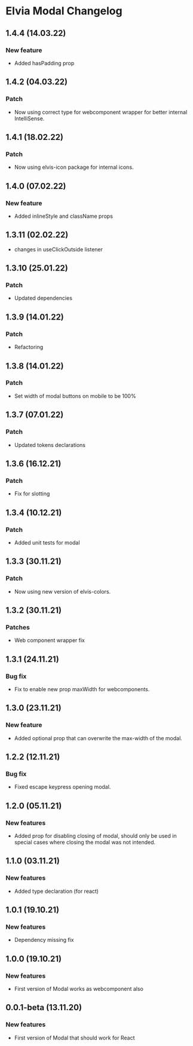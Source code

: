 # Elvia Modal Changelog

## 1.4.4 (14.03.22)

### New feature

- Added hasPadding prop

## 1.4.2 (04.03.22)

### Patch

- Now using correct type for webcomponent wrapper for better internal IntelliSense.

## 1.4.1 (18.02.22)

### Patch

- Now using elvis-icon package for internal icons.

## 1.4.0 (07.02.22)

### New feature

- Added inlineStyle and className props

## 1.3.11 (02.02.22)

- changes in useClickOutside listener

## 1.3.10 (25.01.22)

### Patch

- Updated dependencies

## 1.3.9 (14.01.22)

### Patch

- Refactoring

## 1.3.8 (14.01.22)

### Patch

- Set width of modal buttons on mobile to be 100%

## 1.3.7 (07.01.22)

### Patch

- Updated tokens declarations

## 1.3.6 (16.12.21)

### Patch

- Fix for slotting

## 1.3.4 (10.12.21)

### Patch

- Added unit tests for modal

## 1.3.3 (30.11.21)

### Patch

- Now using new version of elvis-colors.

## 1.3.2 (30.11.21)

### Patches

- Web component wrapper fix

## 1.3.1 (24.11.21)

### Bug fix

- Fix to enable new prop maxWidth for webcomponents.

## 1.3.0 (23.11.21)

### New feature

- Added optional prop that can overwrite the max-width of the modal.

## 1.2.2 (12.11.21)

### Bug fix

- Fixed escape keypress opening modal.

## 1.2.0 (05.11.21)

### New features

- Added prop for disabling closing of modal, should only be used in special cases where closing the modal was
  not intended.

## 1.1.0 (03.11.21)

### New features

- Added type declaration (for react)

## 1.0.1 (19.10.21)

### New features

- Dependency missing fix

## 1.0.0 (19.10.21)

### New features

- First version of Modal works as webcomponent also

## 0.0.1-beta (13.11.20)

### New features

- First version of Modal that should work for React
